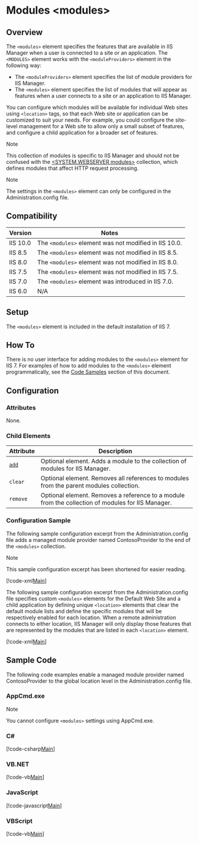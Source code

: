 Modules &lt;modules&gt;
====================
<a id="001"></a>
## Overview

The `<modules>` element specifies the features that are available in IIS Manager when a user is connected to a site or an application. The `<MODULES>` element works with the `<moduleProviders>` element in the following way:

- The `<moduleProviders>` element specifies the list of module providers for IIS Manager.
- The `<modules>` element specifies the list of modules that will appear as features when a user connects to a site or an application to IIS Manager.

You can configure which modules will be available for individual Web sites using `<location>` tags, so that each Web site or application can be customized to suit your needs. For example, you could configure the site-level management for a Web site to allow only a small subset of features, and configure a child application for a broader set of features.

> [!NOTE]
> This collection of modules is specific to IIS Manager and should not be confused with the [&lt;SYSTEM.WEBSERVER modules&gt;](/system.webserver/modules.md) collection, which defines modules that affect HTTP request processing.

> [!NOTE]
> The settings in the `<modules>` element can only be configured in the Administration.config file.

<a id="002"></a>
## Compatibility

| Version | Notes |
| --- | --- |
| IIS 10.0 | The `<modules>` element was not modified in IIS 10.0. |
| IIS 8.5 | The `<modules>` element was not modified in IIS 8.5. |
| IIS 8.0 | The `<modules>` element was not modified in IIS 8.0. |
| IIS 7.5 | The `<modules>` element was not modified in IIS 7.5. |
| IIS 7.0 | The `<modules>` element was introduced in IIS 7.0. |
| IIS 6.0 | N/A |

<a id="003"></a>
## Setup

The `<modules>` element is included in the default installation of IIS 7.

<a id="004"></a>
## How To

There is no user interface for adding modules to the `<modules>` element for IIS 7. For examples of how to add modules to the `<modules>` element programmatically, see the [Code Samples](#006) section of this document.

<a id="005"></a>
## Configuration

### Attributes

None.

### Child Elements

| Attribute | Description |
| --- | --- |
| [`add`](/modules/add.md) | Optional element. Adds a module to the collection of modules for IIS Manager. |
| `clear` | Optional element. Removes all references to modules from the parent modules collection. |
| `remove` | Optional element. Removes a reference to a module from the collection of modules for IIS Manager. |

### Configuration Sample

The following sample configuration excerpt from the Administration.config file adds a managed module provider named ContosoProvider to the end of the `<modules>` collection.

> [!NOTE]
> This sample configuration excerpt has been shortened for easier reading.

[!code-xml[Main](index/samples/sample1.xml)]

The following sample configuration excerpt from the Administration.config file specifies custom `<modules>` elements for the Default Web Site and a child application by defining unique `<location>` elements that clear the default module lists and define the specific modules that will be respectively enabled for each location. When a remote administration connects to either location, IIS Manager will only display those features that are represented by the modules that are listed in each `<location>` element.

[!code-xml[Main](index/samples/sample2.xml)]
 
<a id="006"></a>
## Sample Code

The following code examples enable a managed module provider named ContosoProvider to the global location level in the Administration.config file.

### AppCmd.exe

> [!NOTE]
> You cannot configure `<modules>` settings using AppCmd.exe.

### C#

[!code-csharp[Main](index/samples/sample3.cs)]

### VB.NET

[!code-vb[Main](index/samples/sample4.vb)]

### JavaScript

[!code-javascript[Main](index/samples/sample5.js)]

### VBScript

[!code-vb[Main](index/samples/sample6.vb)]